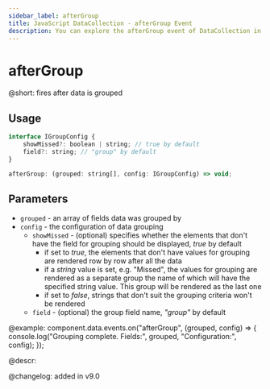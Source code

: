 ```yaml
---
sidebar_label: afterGroup
title: JavaScript DataCollection - afterGroup Event 
description: You can explore the afterGroup event of DataCollection in the documentation of the DHTMLX JavaScript UI library. Browse developer guides and API reference, try out code examples and live demos, and download a free 30-day evaluation version of DHTMLX Suite.
---
```


# afterGroup

@short: fires after data is grouped

## Usage

~~~jsx
interface IGroupConfig {
    showMissed?: boolean | string; // true by default
    field?: string; // "group" by default
}

afterGroup: (grouped: string[], config: IGroupConfig) => void;
~~~

## Parameters

- `grouped` - an array of fields data was grouped by
- `config` - the configuration of data grouping
    - `showMissed` - (optional) specifies whether the elements that don't have the field for grouping should be displayed, *true* by default
        - if set to *true*, the elements that don't have values for grouping are rendered row by row after all the data
        - if a *string* value is set, e.g. "Missed", the values for grouping are rendered as a separate group the name of which will have the specified string value. This group will be rendered as the last one
        - if set to *false*, strings that don't suit the grouping criteria won't be rendered
    - `field` - (optional) the group field name, *"group"* by default

@example:
component.data.events.on("afterGroup", (grouped, config) => {
    console.log("Grouping complete. Fields:", grouped, "Configuration:", config);
});

@descr:

@changelog: added in v9.0